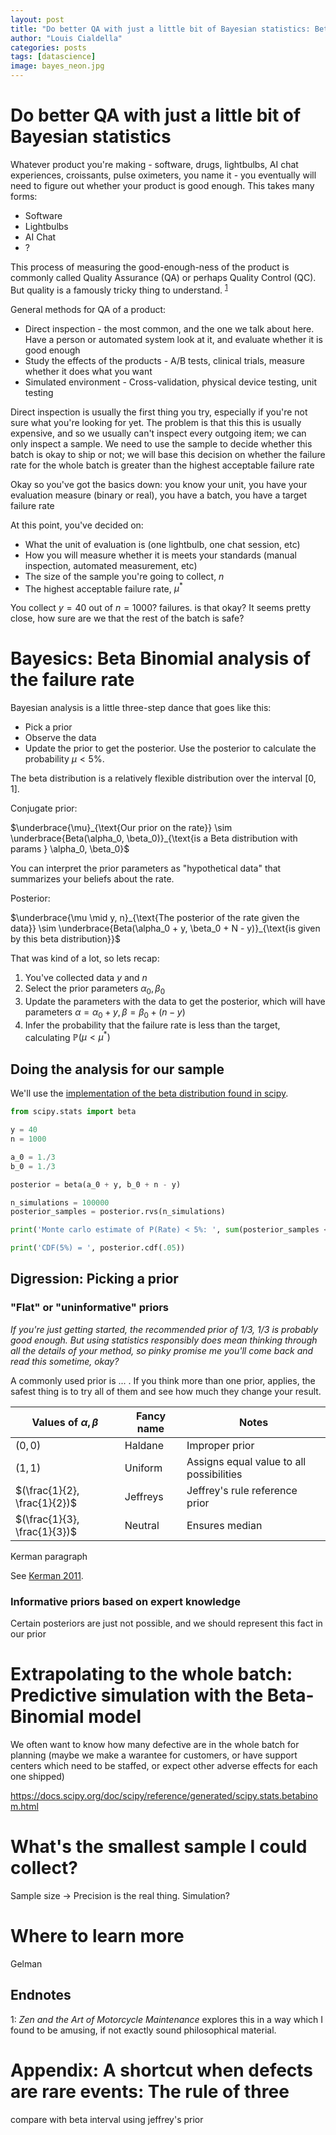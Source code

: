 ```yaml
---
layout: post
title: "Do better QA with just a little bit of Bayesian statistics: Beta-Binomial analysis in Python"
author: "Louis Cialdella"
categories: posts
tags: [datascience]
image: bayes_neon.jpg
---
```


# Do better QA with just a little bit of Bayesian statistics

Whatever product you're making - software, drugs, lightbulbs, AI chat experiences, croissants, pulse oximeters, you name it - you eventually will need to figure out whether your product is good enough. This takes many forms:
* Software
* Lightbulbs
* AI Chat
* ?

This process of measuring the good-enough-ness of the product is commonly called Quality Assurance (QA) or perhaps Quality Control (QC). But quality is a famously tricky thing to understand. <sup>[1](#foot1)</sup>

General methods for QA of a product:
* Direct inspection - the most common, and the one we talk about here. Have a person or automated system look at it, and evaluate whether it is good enough
* Study the effects of the products - A/B tests, clinical trials, measure whether it does what you want
* Simulated environment - Cross-validation, physical device testing, unit testing

Direct inspection is usually the first thing you try, especially if you're not sure what you're looking for yet. The problem is that this this is usually expensive, and so we usually can't inspect every outgoing item; we can only inspect a sample. We need to use the sample to decide whether this batch is okay to ship or not; we will base this decision on whether the failure rate for the whole batch is greater than the highest acceptable failure rate

Okay so you've got the basics down: you know your unit, you have your evaluation measure (binary or real), you have a batch, you have a target failure rate

At this point, you've decided on:
* What the unit of evaluation is (one lightbulb, one chat session, etc)
* How you will measure whether it is meets your standards (manual inspection, automated measurement, etc)
* The size of the sample you're going to collect, $n$
* The highest acceptable failure rate, $\mu^{*}$

You collect $y = 40$ out of $n = 1000?$ failures. is that okay? It seems pretty close, how sure are we that the rest of the batch is safe?

# Bayesics: Beta Binomial analysis of the failure rate

Bayesian analysis is a little three-step dance that goes like this:
* Pick a prior
* Observe the data
* Update the prior to get the posterior. Use the posterior to calculate the probability  $\mu < 5\%$.

The beta distribution is a relatively flexible distribution over the interval $[0, 1]$. 

Conjugate prior:

$\underbrace{\mu}_{\text{Our prior on the rate}} \sim \underbrace{Beta(\alpha_0, \beta_0)}_{\text{is a Beta distribution with params } \alpha_0, \beta_0}$

You can interpret the prior parameters as "hypothetical data" that summarizes your beliefs about the rate. 

Posterior:

$\underbrace{\mu \mid y, n}_{\text{The posterior of the rate given the data}} \sim \underbrace{Beta(\alpha_0 + y, \beta_0 + N - y)}_{\text{is given by this beta distribution}}$

That was kind of a lot, so lets recap:

1. You've collected data $y$ and $n$
2. Select the prior parameters $\alpha_0, \beta_0$
3. Update the parameters with the data to get the posterior, which will have parameters $\alpha = \alpha_0 + y, \beta = \beta_0 + (n - y)$
4. Infer the probability that the failure rate is less than the target, calculating $\mathbb{P}(\mu < \mu^*)$

## Doing the analysis for our sample

We'll use the [implementation of the beta distribution found in scipy](https://docs.scipy.org/doc/scipy/reference/generated/scipy.stats.beta.html).

```python
from scipy.stats import beta

y = 40
n = 1000

a_0 = 1./3
b_0 = 1./3

posterior = beta(a_0 + y, b_0 + n - y)

n_simulations = 100000
posterior_samples = posterior.rvs(n_simulations)

print('Monte carlo estimate of P(Rate) < 5%: ', sum(posterior_samples < .05) / len(posterior_samples))

print('CDF(5%) = ', posterior.cdf(.05))
````

## Digression: Picking a prior

### "Flat" or "uninformative" priors

_If you're just getting started, the recommended prior of 1/3, 1/3 is probably good enough. But using statistics responsibly does mean thinking through all the details of your method, so pinky promise me you'll come back and read this sometime, okay?_

A commonly used prior is ... . If you think more than one prior, applies, the safest thing is to try all of them and see how much they change your result.

|Values of $\alpha, \beta$ | Fancy name | Notes |
|-|-|-|
|$(0, 0)$|Haldane|Improper prior|
|$(1, 1)$|Uniform|Assigns equal value to all possibilities|
|$(\frac{1}{2}, \frac{1}{2})$|Jeffreys|Jeffrey's rule reference prior|
|$(\frac{1}{3}, \frac{1}{3})$|Neutral|Ensures median|

Kerman paragraph 

See [Kerman 2011](https://projecteuclid.org/journals/electronic-journal-of-statistics/volume-5/issue-none/Neutral-noninformative-and-informative-conjugate-beta-and-gamma-prior-distributions/10.1214/11-EJS648.full).

### Informative priors based on expert knowledge

Certain posteriors are just not possible, and we should represent this fact in our prior

# Extrapolating to the whole batch: Predictive simulation with the Beta-Binomial model

We often want to know how many defective are in the whole batch for planning (maybe we make a warantee for customers, or have support centers which need to be staffed, or expect other adverse effects for each one shipped)

https://docs.scipy.org/doc/scipy/reference/generated/scipy.stats.betabinom.html

# What's the smallest sample I could collect?

Sample size -> Precision is the real thing. Simulation?

# Where to learn more

Gelman

## Endnotes

<a name="foot1">1</a>: _Zen and the Art of Motorcycle Maintenance_ explores this in a way which I found to be amusing, if not exactly sound philosophical material.

# Appendix: A shortcut when defects are rare events: The rule of three

compare with beta interval using jeffrey's prior

